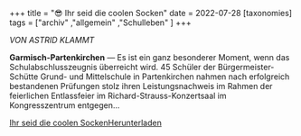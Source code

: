 +++
title = "😎 Ihr seid die coolen Socken"
date = 2022-07-28
[taxonomies]
tags = ["archiv" ,"allgemein" ,"Schulleben" ]
+++

_VON ASTRID KLAMMT_

**Garmisch-Partenkirchen** — Es ist ein ganz besonderer Moment, wenn das Schulabschlusszeugnis überreicht wird. 45 Schüler der Bürgermeister-Schütte Grund- und Mittelschule in Partenkirchen nahmen nach erfolgreich bestandenen Prüfungen stolz ihren Leistungsnachweis im Rahmen der feierlichen Entlassfeier im Richard-Strauss-Konzertsaal im Kongresszentrum entgegen...

[Ihr seid die coolen Socken](https://volksschule-partenkirchen.de/wp-content/uploads/Entlassfeier.pdf)[Herunterladen](https://volksschule-partenkirchen.de/wp-content/uploads/Entlassfeier.pdf)
